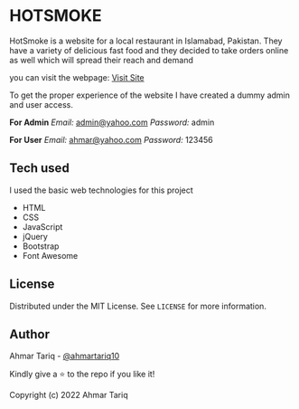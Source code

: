 
# 	HOTSMOKE 

HotSmoke is a website for a local restaurant in Islamabad, Pakistan. They have a variety of delicious fast food and they decided to take orders online as well which will spread their reach and demand
 
you can visit the webpage: [Visit Site](https://hotsmoke.netlify.app/)

To get the proper experience of the website I have created a dummy admin and user access. 

**For Admin** 
*Email:* admin@yahoo.com
*Password:* admin

**For User** 
*Email:* ahmar@yahoo.com
*Password:* 123456

##	Tech used
I used the basic web technologies for this project

 - HTML
 - CSS
 - JavaScript
 - jQuery
 - Bootstrap
 - Font Awesome

##	License

Distributed under the MIT License. See  `LICENSE`  for more information.

## Author

Ahmar Tariq -  [@ahmartariq10](https://twitter.com/ahmartariq10)

Kindly give a  ⭐  to the repo if you like it!

Copyright (c) 2022 Ahmar Tariq
